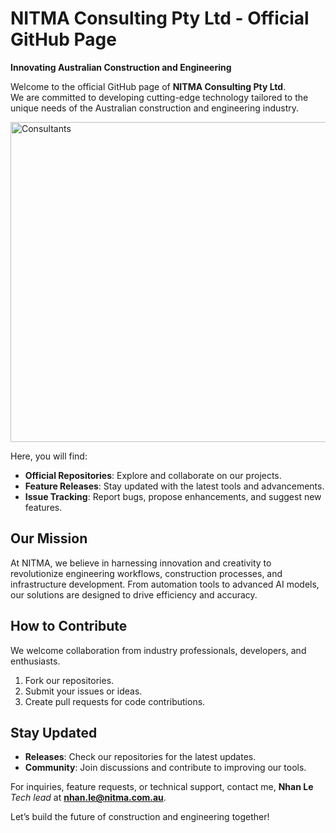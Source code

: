 # NITMA Consulting Pty Ltd - Official GitHub Page  

**Innovating Australian Construction and Engineering**  

Welcome to the official GitHub page of **NITMA Consulting Pty Ltd**.  
We are committed to developing cutting-edge technology tailored to the unique needs of the Australian construction and engineering industry.  

<img width="512" alt="Consultants" src="https://github.com/user-attachments/assets/fe613aaa-9e11-40c0-9b62-9f87aabadb06" />

Here, you will find:  
- **Official Repositories**: Explore and collaborate on our projects.  
- **Feature Releases**: Stay updated with the latest tools and advancements.  
- **Issue Tracking**: Report bugs, propose enhancements, and suggest new features.  

## Our Mission  
At NITMA, we believe in harnessing innovation and creativity to revolutionize engineering workflows, construction processes, and infrastructure development. From automation tools to advanced AI models, our solutions are designed to drive efficiency and accuracy.  

## How to Contribute  
We welcome collaboration from industry professionals, developers, and enthusiasts.  
1. Fork our repositories.  
2. Submit your issues or ideas.  
3. Create pull requests for code contributions.  

## Stay Updated  
- **Releases**: Check our repositories for the latest updates.  
- **Community**: Join discussions and contribute to improving our tools.  

For inquiries, feature requests, or technical support, contact me, **Nhan Le** _Tech lead_ at **nhan.le@nitma.com.au**.  

Let’s build the future of construction and engineering together!  
